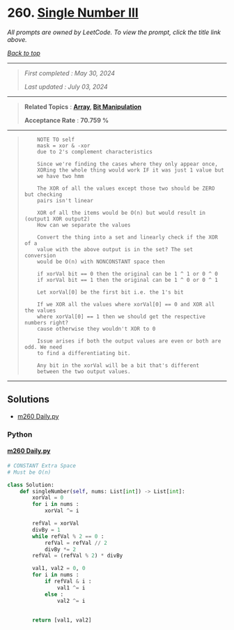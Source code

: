 # 260. [Single Number III](<https://leetcode.com/problems/single-number-iii>)

*All prompts are owned by LeetCode. To view the prompt, click the title link above.*

*[Back to top](<../README.md>)*

------

> *First completed : May 30, 2024*
>
> *Last updated : July 03, 2024*


------

> **Related Topics** : **[Array](<by_topic/Array.md>), [Bit Manipulation](<by_topic/Bit Manipulation.md>)**
>
> **Acceptance Rate** : **70.759 %**


------

> ``` 
>     NOTE TO self
>     mask = xor & -xor
>     due to 2's complement characteristics
> ```
> 
> ``` Thought process
>     Since we're finding the cases where they only appear once,
>     XORing the whole thing would work IF it was just 1 value but
>     we have two hmm
> 
>     The XOR of all the values except those two should be ZERO but checking
>     pairs isn't linear
> 
>     XOR of all the items would be O(n) but would result in (output1 XOR output2)
>     How can we separate the values
> 
>     Convert the thing into a set and linearly check if the XOR of a 
>     value with the above output is in the set? The set conversion 
>     would be O(n) with NONCONSTANT space then
> 
>     if xorVal bit == 0 then the original can be 1 ^ 1 or 0 ^ 0
>     if xorVal bit == 1 then the original can be 1 ^ 0 or 0 ^ 1
> 
>     Let xorVal[0] be the first bit i.e. the 1's bit
> 
>     If we XOR all the values where xorVal[0] == 0 and XOR all the values 
>     where xorVal[0] == 1 then we should get the respective numbers right? 
>     cause otherwise they wouldn't XOR to 0
> 
>     Issue arises if both the output values are even or both are odd. We need 
>     to find a differentiating bit.
> 
>     Any bit in the xorVal will be a bit that's different 
>     between the two output values.
> ```

------

## Solutions

- [m260 Daily.py](<../my-submissions/m260 Daily.py>)
### Python
#### [m260 Daily.py](<../my-submissions/m260 Daily.py>)
```Python
# CONSTANT Extra Space
# Must be O(n)

class Solution:
    def singleNumber(self, nums: List[int]) -> List[int]:
        xorVal = 0
        for i in nums :
            xorVal ^= i

        refVal = xorVal
        divBy = 1 
        while refVal % 2 == 0 :
            refVal = refVal // 2
            divBy *= 2
        refVal = (refVal % 2) * divBy

        val1, val2 = 0, 0        
        for i in nums :
            if refVal & i :
                val1 ^= i
            else :
                val2 ^= i
            
                
        return [val1, val2]

        
```

